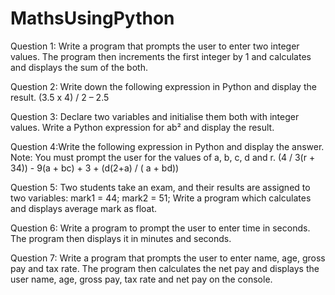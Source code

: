 # MathsUsingPython
Question 1: Write a program that prompts the user to enter two integer values. The program then
increments the first integer by 1 and calculates and displays the sum of the both. 

Question 2: Write down the following expression in Python and display the result.
(3.5 x 4) / 2 – 2.5

Question 3: Declare two variables and initialise them both with integer values.
Write a Python expression for ab² and display the result.

Question 4:Write the following expression in Python and display the answer.
Note: You must prompt the user for the values of a, b, c, d and r.
 (4 / 3(r + 34)) - 9(a + bc) + 3 + (d(2+a) / ( a + bd))

Question 5: Two students take an exam, and their results are assigned to two variables:
              mark1 = 44;
               mark2 = 51;
Write a program which calculates and displays average mark as float.

Question 6: Write a program to prompt the user to enter time in seconds. The program then displays
it in minutes and seconds.

Question 7: Write a program that prompts the user to enter name, age, gross pay and tax rate. The
program then calculates the net pay and displays the user name, age, gross pay, tax rate and net pay
on the console.
